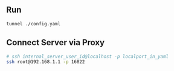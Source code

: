 ## Run

```sh
tunnel ./config.yaml
```

## Connect Server via Proxy

```sh
# ssh internal_server_user_id@localhost -p localport_in_yaml
ssh root@192.168.1.1 -p 16822
```
